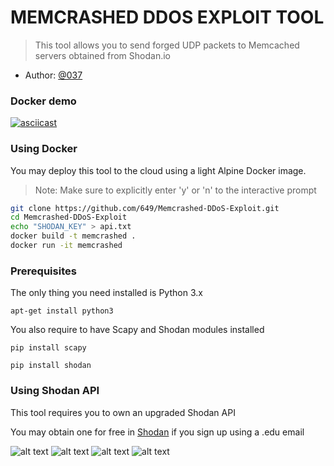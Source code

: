 # MEMCRASHED DDOS EXPLOIT TOOL
> This tool allows you to send forged UDP packets to Memcached servers obtained from Shodan.io


* Author: [@037](https://twitter.com/037)

### Docker demo

[![asciicast](https://asciinema.org/a/v1AEEa17xzqUfyW4pEIS0JONW.png)](https://asciinema.org/a/v1AEEa17xzqUfyW4pEIS0JONW)

### Using Docker

You may deploy this tool to the cloud using a light Alpine Docker image.

> Note: Make sure to explicitly enter 'y' or 'n' to the interactive prompt

```bash
git clone https://github.com/649/Memcrashed-DDoS-Exploit.git
cd Memcrashed-DDoS-Exploit
echo "SHODAN_KEY" > api.txt
docker build -t memcrashed .
docker run -it memcrashed

```


### Prerequisites

The only thing you need installed is Python 3.x

```
apt-get install python3
```

You also require to have Scapy and Shodan modules installed
```
pip install scapy
```

```
pip install shodan
```

### Using Shodan API

This tool requires you to own an upgraded Shodan API

You may obtain one for free in [Shodan](https://shodan.io/) if you sign up using a .edu email

![alt text](https://raw.githubusercontent.com/649/Memcrashed-DDoS-Exploit/master/2.png)
![alt text](https://raw.githubusercontent.com/649/Memcrashed-DDoS-Exploit/master/1.png)
![alt text](https://raw.githubusercontent.com/649/Memcrashed-DDoS-Exploit/master/3.png)
![alt text](https://raw.githubusercontent.com/649/Memcrashed-DDoS-Exploit/master/4.png)




